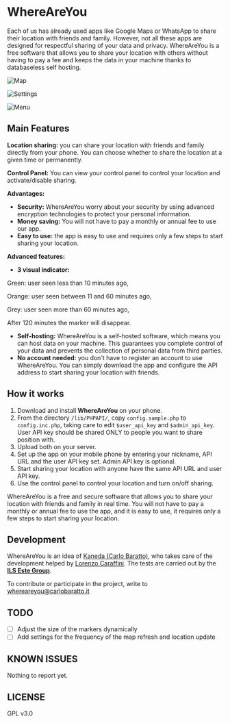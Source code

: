 # WhereAreYou
Each of us has already used apps like Google Maps or WhatsApp to share their location with friends and family. However, not all these apps are designed for respectful sharing of your data and privacy.
WhereAreYou is a free software that allows you to share your location with others without having to pay a fee and keeps the data in your machine thanks to databaseless self hosting.

![Map](https://blog.carlobaratto.it/wp-content/uploads/2025/01/SC1-461x1024.jpg)

![Settings](https://blog.carlobaratto.it/wp-content/uploads/2024/12/Screenshot_20241229_230914-461x1024.png)

![Menu](https://blog.carlobaratto.it/wp-content/uploads/2024/12/Schermata-del-2024-12-29-23-08-08.png)

## Main Features
**Location sharing:**
you can share your location with friends and family directly from your phone. You can choose whether to share the location at a given time or permanently.

**Control Panel:**
You can view your control panel to control your location and activate/disable sharing.

**Advantages:**
- **Security:** WhereAreYou worry about your security by using advanced encryption technologies to protect your personal information.
- **Money saving:** You will not have to pay a monthly or annual fee to use our app.
- **Easy to use:** the app is easy to use and requires only a few steps to start sharing your location.

**Advanced features:**
- **3 visual indicator:**

Green: user seen less than 10 minutes ago,

Orange: user seen between 11 and 60 minutes ago,

Grey: user seen more than 60 minutes ago,

After 120 minutes the marker will disappear.

- **Self-hosting:**
WhereAreYou is a self-hosted software, which means you can host data on your machine. This guarantees you complete control of your data and prevents the collection of personal data from third parties.
- **No account needed:**
you don't have to register an account to use WhereAreYou. You can simply download the app and configure the API address to start sharing your location with friends.

## How it works
1. Download and install **WhereAreYou** on your phone.
2. From the directory `/lib/PHPAPI/`, copy `config.sample.php` to `config.inc.php`, taking care to edit `$user_api_key` and `$admin_api_key`. User API key should be shared ONLY to people you want to share position with.
3. Upload both on your server.
4. Set up the app on your mobile phone by entering your nickname, API URL and the user API key set. Admin API key is optional.
5. Start sharing your location with anyone have the same API URL and user API key.
6. Use the control panel to control your location and turn on/off sharing.

WhereAreYou is a free and secure software that allows you to share your location with friends and family in real time. You will not have to pay a monthly or annual fee to use the app, and it is easy to use, it requires only a few steps to start sharing your location.

## Development

WhereAreYou is an idea of [Kaneda (Carlo Baratto)](https://github.com/carlobaratto/), who takes care of the development helped by [Lorenzo Caraffini](https://github.com/LorenzoCaraffini).
The tests are carried out by the **[ILS Este Group](https://este.linux.it/)**.

To contribute or participate in the project, write to whereareyou@carlobaratto.it


## TODO
- [ ] Adjust the size of the markers dynamically
- [ ] Add settings for the frequency of the map refresh and location update

## KNOWN ISSUES
Nothing to report yet.

## LICENSE
GPL v3.0